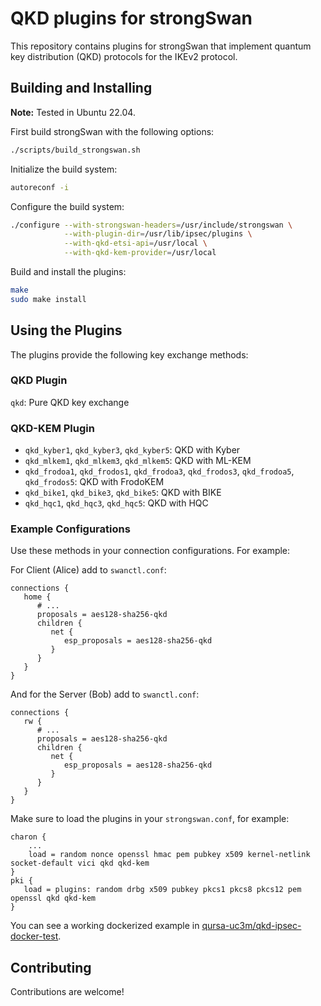# QKD plugins for strongSwan

This repository contains plugins for strongSwan that implement quantum key distribution (QKD) protocols for the IKEv2 protocol.

## Building and Installing

**Note:** Tested in Ubuntu 22.04.

First build strongSwan with the following options:

```bash
./scripts/build_strongswan.sh
```

Initialize the build system:

```bash
autoreconf -i
```

Configure the build system:

```bash
./configure --with-strongswan-headers=/usr/include/strongswan \
            --with-plugin-dir=/usr/lib/ipsec/plugins \
            --with-qkd-etsi-api=/usr/local \
            --with-qkd-kem-provider=/usr/local
```

Build and install the plugins:

```bash
make
sudo make install
```

## Using the Plugins

The plugins provide the following key exchange methods:

### QKD Plugin

`qkd`: Pure QKD key exchange

### QKD-KEM Plugin

* `qkd_kyber1`, `qkd_kyber3`, `qkd_kyber5`: QKD with Kyber
* `qkd_mlkem1`, `qkd_mlkem3`, `qkd_mlkem5`: QKD with ML-KEM
* `qkd_frodoa1`, `qkd_frodos1`, `qkd_frodoa3`, `qkd_frodos3`, `qkd_frodoa5`, `qkd_frodos5`: QKD with FrodoKEM
* `qkd_bike1`, `qkd_bike3`, `qkd_bike5`: QKD with BIKE
* `qkd_hqc1`, `qkd_hqc3`, `qkd_hqc5`: QKD with HQC

### Example Configurations

Use these methods in your connection configurations. For example:

For Client (Alice) add to `swanctl.conf`:

```config
connections {
   home {
      # ...
      proposals = aes128-sha256-qkd
      children {
         net {
            esp_proposals = aes128-sha256-qkd
         }
      }
   }
}
```

And for the Server (Bob) add to `swanctl.conf`:

```config
connections {
   rw {
      # ...
      proposals = aes128-sha256-qkd
      children {
         net {
            esp_proposals = aes128-sha256-qkd
         }
      }
   }
}
```

Make sure to load the plugins in your `strongswan.conf`, for example:

```config
charon {
    ...
    load = random nonce openssl hmac pem pubkey x509 kernel-netlink socket-default vici qkd qkd-kem
}
pki {
   load = plugins: random drbg x509 pubkey pkcs1 pkcs8 pkcs12 pem openssl qkd qkd-kem
}
```

You can see a working dockerized example in [qursa-uc3m/qkd-ipsec-docker-test](https://github.com/qursa-uc3m/qkd-ipsec-docker-test).

## Contributing

Contributions are welcome!